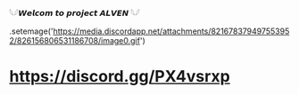 𓆩𓆪𝙒𝙚𝙡𝙘𝙤𝙢 𝙩𝙤 𝙥𝙧𝙤𝙟𝙚𝙘𝙩 𝘼𝙇𝙑𝙀𝙉 𓆩𓆪


.setemage('https://media.discordapp.net/attachments/821678379497553952/826156806531186708/image0.gif')


# https://discord.gg/PX4vsrxp
